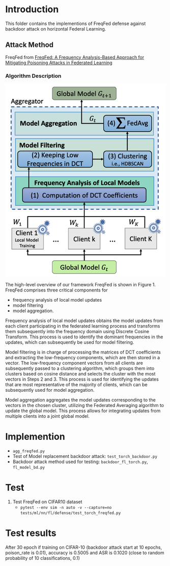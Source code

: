 # Introduction

This folder contains the implementions of FreqFed defense against backdoor attack on horizontal Federal Learning.

## Attack Method

FreqFed from [FreqFed: A Frequency Analysis-Based Approach for Mitigating Poisoning Attacks in Federated Learning](https://arxiv.org/abs/2312.04432)

### Algorithm Description

![Figure 1. System Overview of FreqFed](fig/overview.jpg)

The high-level overview of our framework FreqFed is shown in Figure 1. FreqFed comprises three critical components for 
- frequency analysis of local model updates
- model filtering
- model aggregation.


Frequency analysis of local model updates obtains the model updates from each client participating in the federated learning process and transforms them subsequently into the frequency domain using Discrete Cosine Transform. This process is used to identify the dominant frequencies in the updates, which can subsequently be used for model filtering.

Model filtering is in charge of processing the matrices of DCT coefficients and extracting the low-frequency components, which are then stored in a vector. The low-frequency component vectors from all clients are subsequently passed to a clustering algorithm, which groups them into clusters based on cosine distance and selects the cluster with the most vectors in Steps 2 and 3. This process is used for identifying the updates that are most representative of the majority of clients, which can be subsequently used for model aggregation.

Model aggregation aggregates the model updates corresponding to the vectors in the chosen cluster, utilizing the Federated Averaging algorithm to update the global model. This process allows for integrating updates from multiple clients into a joint global model.

# Implemention
  - `agg_freqfed.py`
  - Test of Model replacement backdoor attack: `test_torch_backdoor.py`
  - Backdoor attack method used for testing: `backdoor_fl_torch.py`, `fl_model_bd.py`

# Test

1. Test FreqFed on CIFAR10 dataset
    - `pytest --env sim -n auto -v --capture=no tests/ml/nn/fl/defense/test_torch_freqfed.py`

# Test results

After 30 epoch if training on CIFAR-10 (backdoor attack start at 10 epochs, poison_rate is 0.01), accuracy is 0.5005 and ASR is 0.1020 (close to random probability of 10 classifications, 0.1)